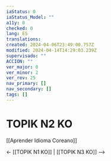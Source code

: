 ```yaml
---
iaStatus: 0
iaStatus_Model: ""
a11y: 0
checked: 0
lang: ES
translations: 
created: 2024-04-06T23:49:00.757Z
modified: 2024-04-14T14:29:03.239Z
supervisado: ""
ACCION: ""
ver_major: 0
ver_minor: 2
ver_rev: 25
nav_primary: []
nav_secondary: []
tags: []
---
```

# TOPIK N2 KO

[[Aprender Idioma Coreano]]

<- [[TOPIK N1 KO]] | [[TOPIK N3 KO]] -->